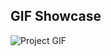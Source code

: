 ## GIF Showcase

![Project GIF](https://cdn.discordapp.com/attachments/1113994686143672330/1165457948747759739/ezgif-2-94d4f27a55.gif)